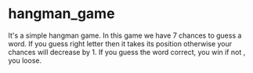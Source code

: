 # hangman_game
It's a simple hangman game.
In this game we have 7 chances to guess a word.
If you guess right letter then it takes its position
otherwise your chances will decrease by 1. 
If you guess the word correct, you win
if not , you loose.
